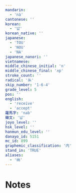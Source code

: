 ```yaml
---
mandarin:
  - 'nà'
cantonese: ''
korean:
  - '납'
korean_native: ''
japanese:
  - 'TOU'
  - 'NOU'
  - 'NA'
japanese_nanori: ''
vietnamese:
middle_chinese_initial: 'n'
middle_chinese_final: 'ʌp'
stroke_count: ''
radical: '糸'
skip_number: '1-6-4'
grade_level: 5
pos: ''
english:
  - 'receive'
  - 'accept'
羅馬字: 'nab'
韓文: '납'
joyo_level: ''
hsk_level: ''
hanmun_edu_level: ''
danayo_id: 5151
mc_id: 899
graphemic_classification: '内'
stand_in: 'TRUE'
aliases:
  - '纳'
---
```


# Notes
